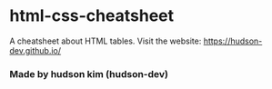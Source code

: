 # html-css-cheatsheet

A cheatsheet about HTML tables. Visit the website: https://hudson-dev.github.io/

### Made by hudson kim (hudson-dev)
